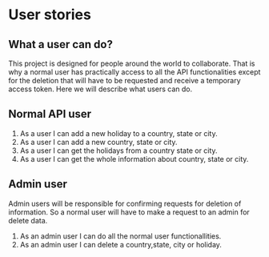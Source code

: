 # User stories

## What a user can do?
This project is designed for people around the world to collaborate. That is why a normal user has practically access to all the API functionalities except for the deletion that will have to be requested and receive a temporary access token. Here we will describe what users can do.

## Normal API user
1. As a user I can add a new holiday to a country, state or city.
2. As a user I can add a new country, state or city.
3. As a user I can get the holidays from a country state or city.
4. As a user I can get the whole information about country, state or city.

## Admin user
Admin users will be responsible for confirming requests for deletion of information. So a normal user will have to make a request to an admin for delete data.

1. As an admin user I can do all the normal user functionallities.
2. As an admin user I can delete a country,state, city or holiday.

